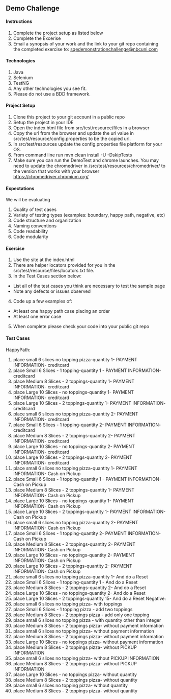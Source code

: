 ## Demo Challenge

#### Instructions
1. Complete the project setup as listed below
2. Complete the Excerise
3. Email a synopsis of your work and the link to your git repo containing the completed exercise to: sqedemonstrationchallenge@nbcuni.com

#### Technologies
1. Java
2. Selenium
3. TestNG
4. Any other technologies you see fit.
5. Please do not use a BDD framework.

#### Project Setup
1. Clone this project to your git account in a public repo
2. Setup the project in your IDE
3. Open the index.html file from src/test/resource/files in a browser
4. Copy the url from the browser and update the url value in src/test/resource/config.properties to be the copied url.
5. In src/test/resources update the config.properties file platform for your OS.
6. From command line run mvn clean install -U -DskipTests
7. Make sure you can run the DemoTest and chrome launches.  You may need to update the chromedriver in /src/test/resources/chromedriver/ to the version that works with your browser
   https://chromedriver.chromium.org/

#### Expectations
We will be evaluating
1. Quality of test cases
2. Variety  of testing types (examples: boundary, happy path, negative, etc)
3. Code structure and organization
4. Naming conventions
5. Code readability
6. Code modularity

#### Exercise
1. Use the site at the index.html
2. There are helper locators provided for you in the src/test/resource/files/locators.txt file.
3. In the Test Cases section below:
  - List all of the test cases you think are necessary to test the sample page
  - Note any defects or issues observed
4. Code up a few examples of:
  - At least one happy path case placing an order
  - At least one error case
5. When complete please check your code into your public git repo

#### Test Cases

HappyPath:
1. place small 6 slices no topping pizza-quantity 1- PAYMENT INFORMATION- creditcard
2. place Small 6 Slices - 1 topping-quantity 1 - PAYMENT INFORMATION- creditcard
3. place Medium 8 Slices - 2 toppings-quantity 1- PAYMENT INFORMATION- creditcard
4. place Large 10 Slices - no toppings-quantity 1- PAYMENT INFORMATION- creditcard
5. place Large 10 Slices - 2 toppings-quantity 1- PAYMENT INFORMATION- creditcard
6. place small 6 slices no topping pizza-quantity 2- PAYMENT INFORMATION- creditcard
7. place Small 6 Slices - 1 topping-quantity 2- PAYMENT INFORMATION- creditcard
8. place Medium 8 Slices - 2 toppings-quantity 2- PAYMENT INFORMATION- creditcard
9. place Large 10 Slices - no toppings-quantity 2- PAYMENT INFORMATION- creditcard
10. place Large 10 Slices - 2 toppings-quantity 2- PAYMENT INFORMATION- creditcard
11. place small 6 slices no topping pizza-quantity 1- PAYMENT INFORMATION- Cash on Pickup
12. place Small 6 Slices - 1 topping-quantity 1 - PAYMENT INFORMATION- Cash on Pickup
13. place Medium 8 Slices - 2 toppings-quantity 1- PAYMENT INFORMATION- Cash on Pickup
14. place Large 10 Slices - no toppings-quantity 1- PAYMENT INFORMATION- Cash on Pickup
15. place Large 10 Slices - 2 toppings-quantity 1- PAYMENT INFORMATION- Cash on Pickup
16. place small 6 slices no topping pizza-quantity 2- PAYMENT INFORMATION- Cash on Pickup
17. place Small 6 Slices - 1 topping-quantity 2- PAYMENT INFORMATION- Cash on Pickup
18. place Medium 8 Slices - 2 toppings-quantity 2- PAYMENT INFORMATION- Cash on Pickup
19. place Large 10 Slices - no toppings-quantity 2- PAYMENT INFORMATION- Cash on Pickup
20. place Large 10 Slices - 2 toppings-quantity 2- PAYMENT INFORMATION- Cash on Pickup
21.  place small 6 slices no topping pizza-quantity 1- And do a Reset
22. place Small 6 Slices - 1 topping-quantity 1 - And do a Reset
23. place Medium 8 Slices - 2 toppings-quantity 2- And do a Reset
24. place Large 10 Slices - no toppings-quantity 2- And do a Reset
25. place Large 10 Slices - 2 toppings-quantity 15- And do a Reset
Negative:
1. place small 6 slices no topping pizza- with toppings
2. place Small 6 Slices - 1 topping pizza - add two toppings
3. place Medium 8 Slices - 2 toppings pizza - add only one topping
4. place small 6 slices no topping pizza - with quantity other than integer
5. place Medium 8 Slices - 2 toppings pizza- without payment information
6. place small 6 slices no topping pizza- without payment information
7. place Medium 8 Slices - 2 toppings pizza- without payment information
8. place Large 10 Slices - no toppings pizza- without payment information
9. place Medium 8 Slices - 2 toppings pizza- without PICKUP INFORMATION
10. place small 6 slices no topping pizza- without PICKUP INFORMATION
11. place Medium 8 Slices - 2 toppings pizza- without PICKUP INFORMATION
12. place Large 10 Slices - no toppings pizza- without quantity
13. place Medium 8 Slices - 2 toppings pizza- without quantity
14. place small 6 slices no topping pizza- without quantity
15. place Medium 8 Slices - 2 toppings pizza- without quantity

 

